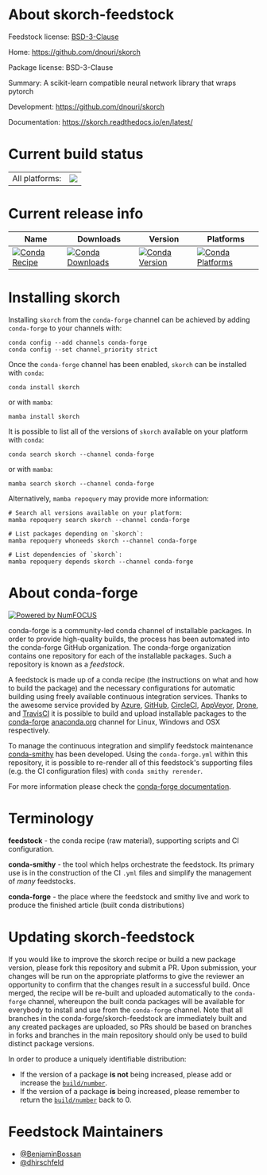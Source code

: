 About skorch-feedstock
======================

Feedstock license: [BSD-3-Clause](https://github.com/conda-forge/skorch-feedstock/blob/main/LICENSE.txt)

Home: https://github.com/dnouri/skorch

Package license: BSD-3-Clause

Summary: A scikit-learn compatible neural network library that wraps pytorch

Development: https://github.com/dnouri/skorch

Documentation: https://skorch.readthedocs.io/en/latest/

Current build status
====================


<table><tr><td>All platforms:</td>
    <td>
      <a href="https://dev.azure.com/conda-forge/feedstock-builds/_build/latest?definitionId=5248&branchName=main">
        <img src="https://dev.azure.com/conda-forge/feedstock-builds/_apis/build/status/skorch-feedstock?branchName=main">
      </a>
    </td>
  </tr>
</table>

Current release info
====================

| Name | Downloads | Version | Platforms |
| --- | --- | --- | --- |
| [![Conda Recipe](https://img.shields.io/badge/recipe-skorch-green.svg)](https://anaconda.org/conda-forge/skorch) | [![Conda Downloads](https://img.shields.io/conda/dn/conda-forge/skorch.svg)](https://anaconda.org/conda-forge/skorch) | [![Conda Version](https://img.shields.io/conda/vn/conda-forge/skorch.svg)](https://anaconda.org/conda-forge/skorch) | [![Conda Platforms](https://img.shields.io/conda/pn/conda-forge/skorch.svg)](https://anaconda.org/conda-forge/skorch) |

Installing skorch
=================

Installing `skorch` from the `conda-forge` channel can be achieved by adding `conda-forge` to your channels with:

```
conda config --add channels conda-forge
conda config --set channel_priority strict
```

Once the `conda-forge` channel has been enabled, `skorch` can be installed with `conda`:

```
conda install skorch
```

or with `mamba`:

```
mamba install skorch
```

It is possible to list all of the versions of `skorch` available on your platform with `conda`:

```
conda search skorch --channel conda-forge
```

or with `mamba`:

```
mamba search skorch --channel conda-forge
```

Alternatively, `mamba repoquery` may provide more information:

```
# Search all versions available on your platform:
mamba repoquery search skorch --channel conda-forge

# List packages depending on `skorch`:
mamba repoquery whoneeds skorch --channel conda-forge

# List dependencies of `skorch`:
mamba repoquery depends skorch --channel conda-forge
```


About conda-forge
=================

[![Powered by
NumFOCUS](https://img.shields.io/badge/powered%20by-NumFOCUS-orange.svg?style=flat&colorA=E1523D&colorB=007D8A)](https://numfocus.org)

conda-forge is a community-led conda channel of installable packages.
In order to provide high-quality builds, the process has been automated into the
conda-forge GitHub organization. The conda-forge organization contains one repository
for each of the installable packages. Such a repository is known as a *feedstock*.

A feedstock is made up of a conda recipe (the instructions on what and how to build
the package) and the necessary configurations for automatic building using freely
available continuous integration services. Thanks to the awesome service provided by
[Azure](https://azure.microsoft.com/en-us/services/devops/), [GitHub](https://github.com/),
[CircleCI](https://circleci.com/), [AppVeyor](https://www.appveyor.com/),
[Drone](https://cloud.drone.io/welcome), and [TravisCI](https://travis-ci.com/)
it is possible to build and upload installable packages to the
[conda-forge](https://anaconda.org/conda-forge) [anaconda.org](https://anaconda.org/)
channel for Linux, Windows and OSX respectively.

To manage the continuous integration and simplify feedstock maintenance
[conda-smithy](https://github.com/conda-forge/conda-smithy) has been developed.
Using the ``conda-forge.yml`` within this repository, it is possible to re-render all of
this feedstock's supporting files (e.g. the CI configuration files) with ``conda smithy rerender``.

For more information please check the [conda-forge documentation](https://conda-forge.org/docs/).

Terminology
===========

**feedstock** - the conda recipe (raw material), supporting scripts and CI configuration.

**conda-smithy** - the tool which helps orchestrate the feedstock.
                   Its primary use is in the construction of the CI ``.yml`` files
                   and simplify the management of *many* feedstocks.

**conda-forge** - the place where the feedstock and smithy live and work to
                  produce the finished article (built conda distributions)


Updating skorch-feedstock
=========================

If you would like to improve the skorch recipe or build a new
package version, please fork this repository and submit a PR. Upon submission,
your changes will be run on the appropriate platforms to give the reviewer an
opportunity to confirm that the changes result in a successful build. Once
merged, the recipe will be re-built and uploaded automatically to the
`conda-forge` channel, whereupon the built conda packages will be available for
everybody to install and use from the `conda-forge` channel.
Note that all branches in the conda-forge/skorch-feedstock are
immediately built and any created packages are uploaded, so PRs should be based
on branches in forks and branches in the main repository should only be used to
build distinct package versions.

In order to produce a uniquely identifiable distribution:
 * If the version of a package **is not** being increased, please add or increase
   the [``build/number``](https://docs.conda.io/projects/conda-build/en/latest/resources/define-metadata.html#build-number-and-string).
 * If the version of a package **is** being increased, please remember to return
   the [``build/number``](https://docs.conda.io/projects/conda-build/en/latest/resources/define-metadata.html#build-number-and-string)
   back to 0.

Feedstock Maintainers
=====================

* [@BenjaminBossan](https://github.com/BenjaminBossan/)
* [@dhirschfeld](https://github.com/dhirschfeld/)

